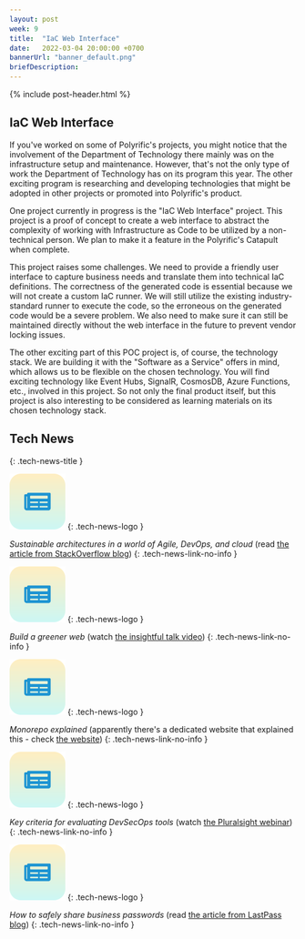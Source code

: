 ```yaml
---
layout: post
week: 9
title:  "IaC Web Interface"
date:   2022-03-04 20:00:00 +0700
bannerUrl: "banner_default.png"
briefDescription: 
---
```


{% include post-header.html %}

## IaC Web Interface

If you've worked on some of Polyrific's projects, you might notice that the involvement of the Department of Technology there mainly was on the infrastructure setup and maintenance. However, that's not the only type of work the Department of Technology has on its program this year. The other exciting program is researching and developing technologies that might be adopted in other projects or promoted into Polyrific's product.

One project currently in progress is the "IaC Web Interface" project. This project is a proof of concept to create a web interface to abstract the complexity of working with Infrastructure as Code to be utilized by a non-technical person. We plan to make it a feature in the Polyrific's Catapult when complete.

This project raises some challenges. We need to provide a friendly user interface to capture business needs and translate them into technical IaC definitions. The correctness of the generated code is essential because we will not create a custom IaC runner. We will still utilize the existing industry-standard runner to execute the code, so the erroneous on the generated code would be a severe problem. We also need to make sure it can still be maintained directly without the web interface in the future to prevent vendor locking issues.

The other exciting part of this POC project is, of course, the technology stack. We are building it with the "Software as a Service" offers in mind, which allows us to be flexible on the chosen technology. You will find exciting technology like Event Hubs, SignalR, CosmosDB, Azure Functions, etc., involved in this project. So not only the final product itself, but this project is also interesting to be considered as learning materials on its chosen technology stack.

## Tech News
{: .tech-news-title }

![memo](/assets/images/tech-news.svg)
{: .tech-news-logo }

*Sustainable architectures in a world of Agile, DevOps, and cloud* (read [the article from StackOverflow blog](https://stackoverflow.blog/2022/02/24/sustainable-architectures-in-a-world-of-agile-devops-and-cloud/))
{: .tech-news-link-no-info }

![memo](/assets/images/tech-news.svg)
{: .tech-news-logo }

*Build a greener web* (watch [the insightful talk video](https://youtu.be/OdiSM9wLPAM))
{: .tech-news-link-no-info }

![memo](/assets/images/tech-news.svg)
{: .tech-news-logo }

*Monorepo explained* (apparently there's a dedicated website that explained this - check [the website](https://monorepo.tools/))
{: .tech-news-link-no-info }

![memo](/assets/images/tech-news.svg)
{: .tech-news-logo }

*Key criteria for evaluating DevSecOps tools* (watch [the Pluralsight webinar](https://youtu.be/2gGbJa_pGbM))
{: .tech-news-link-no-info }

![memo](/assets/images/tech-news.svg)
{: .tech-news-logo }

*How to safely share business passwords* (read [the article from LastPass blog](https://blog.lastpass.com/2022/02/how-to-safely-share-business-passwords/))
{: .tech-news-link-no-info }